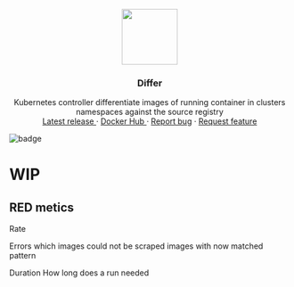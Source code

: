 <p align="center">
  <a href="https://github.com/fwiedmann/differ">
    <img src="images/differ_logo.png" width=100 height=100>
  </a>

  <h3 align="center">Differ</h3>

  <p align="center">
     Kubernetes controller differentiate images of running container in clusters namespaces against the source registry 
    <br>
    <a href="https://github.com/fwiedmann/differ/releases/latest">Latest release </a>
    ·
        <a href="https://hub.docker.com/r/wiedmannfelix/differ">Docker Hub </a>
    ·
    <a href="https://github.com/fwiedmann/differ/issues/new?template=bug.md">Report bug</a>
    ·
    <a href="https://github.com/fwiedmann/differ/issues/new?template=feature.md&labels=feature">Request feature</a>
  </p>
</p>

  ![badge](https://action-badges.now.sh/fwiedmann/differ)

# WIP

## RED metics

Rate

Errors
which images could not be scraped
images with now matched pattern

Duration
How long does a run needed